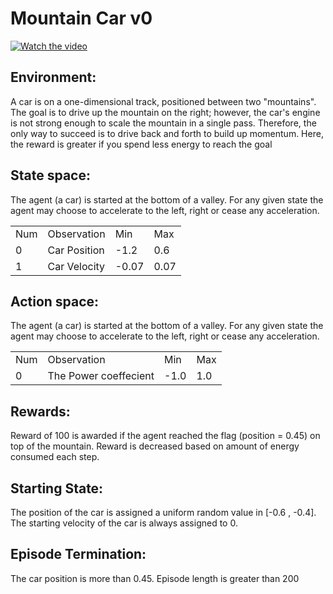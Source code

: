 # Mountain Car v0
[![Watch the video](https://j.gifs.com/LZPV6v.gif)](https://gym.openai.com/videos/2019-10-21--mqt8Qj1mwo/MountainCar-v0/original.mp4)

## Environment:
A car is on a one-dimensional track, positioned between two "mountains". The goal is to drive up the mountain on the right; however, the car's engine is not strong enough to scale the mountain in a single pass. Therefore, the only way to succeed is to drive back and forth to build up momentum. Here, the reward is greater if you spend less energy to reach the goal

## State space:
The agent (a car) is started at the bottom of a valley. For any given state the agent may choose to accelerate to the left, right or cease any acceleration.
<table>
  <tr>
    <td>Num</td>
    <td>Observation</td>
    <td>Min</td>
    <td>Max</td>
  </tr>
  <tr>
    <td>0</td>
    <td>Car Position</td>
    <td>-1.2</td>
    <td>0.6</td>
  </tr>
    <tr>
    <td>1</td>
    <td>Car Velocity</td>
    <td>-0.07</td>
    <td>0.07</td>
  </tr>
</table>

## Action space:
The agent (a car) is started at the bottom of a valley. For any given state the agent may choose to accelerate to the left, right or cease any acceleration.
<table>
  <tr>
    <td>Num</td>
    <td>Observation</td>
    <td>Min</td>
    <td>Max</td>
  </tr>
  <tr>
    <td>0</td>
    <td>The Power coeffecient</td>
    <td>-1.0</td>
    <td>1.0</td>
  </tr>
</table>

## Rewards:
Reward of 100 is awarded if the agent reached the flag (position = 0.45) on top of the mountain. Reward is decreased based on amount of energy consumed each step.
## Starting State:
The position of the car is assigned a uniform random value in [-0.6 , -0.4]. The starting velocity of the car is always assigned to 0.
## Episode Termination:
The car position is more than 0.45. Episode length is greater than 200
